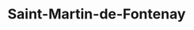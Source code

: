 ---
title: Saint-Martin-de-Fontenay
url: /saint-martin-de-fontenay/
latitude: 49.116
longitude: -0.374
---